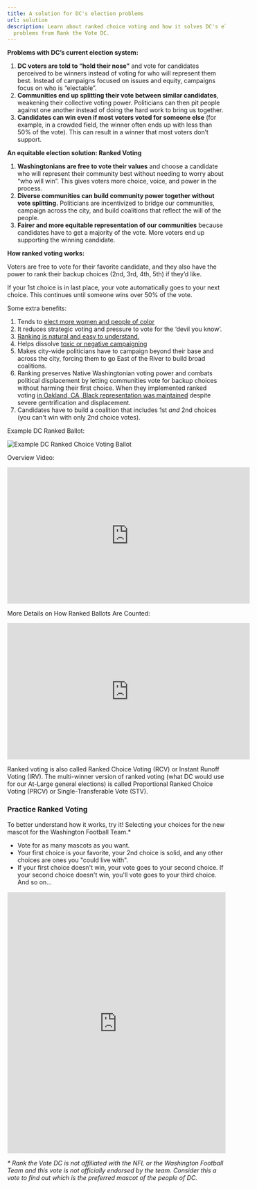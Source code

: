 ```yaml
---
title: A solution for DC's election problems
url: solution
description: Learn about ranked choice voting and how it solves DC's elections
  problems from Rank the Vote DC.
---
```

**Problems with DC’s current election system:**

1. **DC voters are told to “hold their nose”** and vote for candidates perceived to be winners instead of voting for who will represent them best. Instead of campaigns focused on issues and equity, campaigns focus on who is “electable”.
2. **Communities end up splitting their vote between similar candidates**, weakening their collective voting power. Politicians can then pit people against one another instead of doing the hard work to bring us together. 
3. **Candidates can win even if most voters voted for someone else** (for example, in a crowded field, the winner often ends up with less than 50% of the vote). This can result in a winner that most voters don’t support.

**An equitable election solution: Ranked Voting** 

1. **Washingtonians are free to vote their values** and choose a candidate who will represent their community best without needing to worry about “who will win”. This gives voters more choice, voice, and power in the process. 
2. **Diverse communities can build community power together without vote splitting.** Politicians are incentivized to bridge our communities, campaign across the city, and build coalitions that reflect the will of the people.
3. **Fairer and more equitable representation of our communities** because candidates have to get a majority of the vote. More voters end up supporting the winning candidate. 

**How ranked voting works:**

Voters are free to vote for their favorite candidate, and they also have the power to rank their backup choices (2nd, 3rd, 4th, 5th) if they’d like. 

If your 1st choice is in last place, your vote automatically goes to your next choice. This continues until someone wins over 50% of the vote.

Some extra benefits:

1. Tends to [elect more women and people of color](https://www.fairvote.org/data_on_rcv#research_rcvrepresentation)
2. It reduces strategic voting and pressure to vote for the ‘devil you know’. [](https://www.fairvote.org/data_on_rcv#research_rcvvotersupport)
3. [Ranking is natural and easy to understand.](https://www.fairvote.org/data_on_rcv#research_rcvvotersupport)
4. Helps dissolve [toxic or negative campaigning](https://www.fairvote.org/data_on_rcv#research_rcvcampaigncivility)
5. Makes city-wide politicians have to campaign beyond their base and across the city, forcing them to go East of the River to build broad coalitions.  
6. Ranking preserves Native Washingtonian voting power and combats political displacement by letting communities vote for backup choices without harming their first choice. When they implemented ranked voting [in Oakland, CA, Black representation was maintained](https://infogram.com/ranked-choice-voting-and-racial-minority-voting-rights-1hxr4zgwmpk52yo?live) despite severe gentrification and displacement.
7. Candidates have to build a coalition that includes 1st *and* 2nd choices (you can't win with only 2nd choice votes).

Example DC Ranked Ballot:

![Example DC Ranked Choice Voting Ballot](/static/img/example-20ballot-20grid-20rank-20the-20v.webp "Example DC Ranked Voting Ballot")

Overview Video:

<iframe width="560" height="315" src="https://www.youtube.com/watch?v=Cd4C-YoRo5E" frameborder="0" allow="accelerometer; autoplay; clipboard-write; encrypted-media; gyroscope; picture-in-picture" allowfullscreen></iframe>

More Details on How Ranked Ballots Are Counted:

<iframe width="560" height="315" src="https://www.youtube.com/embed/gq7N2hmX9FI" frameborder="0" allow="accelerometer; autoplay; clipboard-write; encrypted-media; gyroscope; picture-in-picture" allowfullscreen></iframe>

Ranked voting is also called Ranked Choice Voting (RCV) or Instant Runoff Voting (IRV). The multi-winner version of ranked voting (what DC would use for our At-Large general elections) is called Proportional Ranked Choice Voting (PRCV) or Single-Transferable Vote (STV).

### Practice Ranked Voting

To better understand how it works, try it! Selecting your choices for the new mascot for the Washington Football Team.*

* Vote for as many mascots as you want.
* Your first choice is your favorite, your 2nd choice is solid, and any other choices are ones you "could live with".
* If your first choice doesn't win, your vote goes to your second choice. If your second choice doesn't win, you'll vote goes to your third choice. And so on...

<div style="position:relative;overflow:hidden;padding-top:120%;"><iframe src="https://rankit.vote/vote/WVk91aOuGv8M3TTScuTY" style="border:1px solid #f1f1f1;position: absolute;top: 0;left: 0;width: 100%;height: 100%;" name="myiFrame" scrolling="yes" frameborder="1" marginheight="0px" marginwidth="0px" allowfullscreen></iframe></div>

*\* Rank the Vote DC is not affiliated with the NFL or the Washington Football Team and this vote is not officially endorsed by the team. Consider this a vote to find out which is the preferred mascot of the people of DC.*